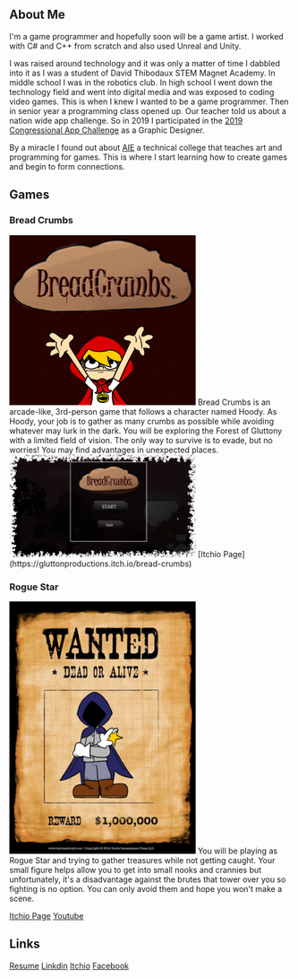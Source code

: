 ## About Me

  I'm a game programmer and hopefully soon will be a game artist. I worked with C# and C++ from scratch and also used Unreal and Unity. 

  I was raised around technology and it was only a matter of time I dabbled into it as I was a student of David Thibodaux STEM Magnet Academy. In middle school I was in the robotics club. In high school I went down the technology field and went into digital media and was exposed to coding video games. This is when I knew I wanted to be a game programmer. Then in senior year a programming class opened up. Our teacher told us about a nation wide app challenge. So in 2019 I participated in the [2019 Congressional App Challenge](https://www.klfy.com/local/congressman-higgins-announces-winners-of-the-2019-congressional-app-challenge/) as a Graphic Designer. 



  By a miracle I found out about [AIE](https://aie.edu/) a technical college that teaches art and programming for games. This is where I start learning how to create games and begin to form connections.
  
## Games

### Bread Crumbs
<img src="4j+qKU.gif" alt="Bread Crumbs" width="333"/>
  Bread Crumbs is an arcade-like, 3rd-person game that follows a character named Hoody. As Hoody, your job is to gather as many crumbs as possible while avoiding whatever may lurk in the dark. You will be exploring the Forest of Gluttony with a limited field of vision. The only way to survive is to evade, but no worries! You may find advantages in unexpected places.
<img src="2JN4Yi.png" alt="Bread Crumbs Menu" width="333"/>
[Itchio Page](https://gluttonproductions.itch.io/bread-crumbs)

### Rogue Star
<img src="iApud_.png" alt="Rogue Star" width="333"/>
  You will be playing as Rogue Star and trying to gather treasures while not getting caught. Your small figure helps allow you to get into small nooks and crannies but unfortunately, it's a disadvantage against the brutes that tower over you so fighting is no option. You can only avoid them and hope you won't make a scene.
  
[Itchio Page](https://liquid-moon-productions.itch.io/rogue-star)
[Youtube](https://www.youtube.com/watch?v=eMQXlPkYybM)

## Links
[Resume](https://github.com/CaileyBianchini/CaileyBianchini/blob/main/GamePrograming_Resume_CaileyBianchini.pdf)
[Linkdin](https://www.linkedin.com/in/cailey-bianchini-9517081ba/)
[Itchio](https://caileyb.itch.io/)
[Facebook](https://www.facebook.com/profile.php?id=100079209101080)
<!--
**CaileyBianchini/CaileyBianchini** is a ✨ _special_ ✨ repository because its `README.md` (this file) appears on your GitHub profile.

Here are some ideas to get you started:

- 🔭 I’m currently working on ...
- 🌱 I’m currently learning ...
- 👯 I’m looking to collaborate on ...
- 🤔 I’m looking for help with ...
- 💬 Ask me about ...
- 📫 How to reach me: ...
- 😄 Pronouns: ...
- ⚡ Fun fact: ...
-->

